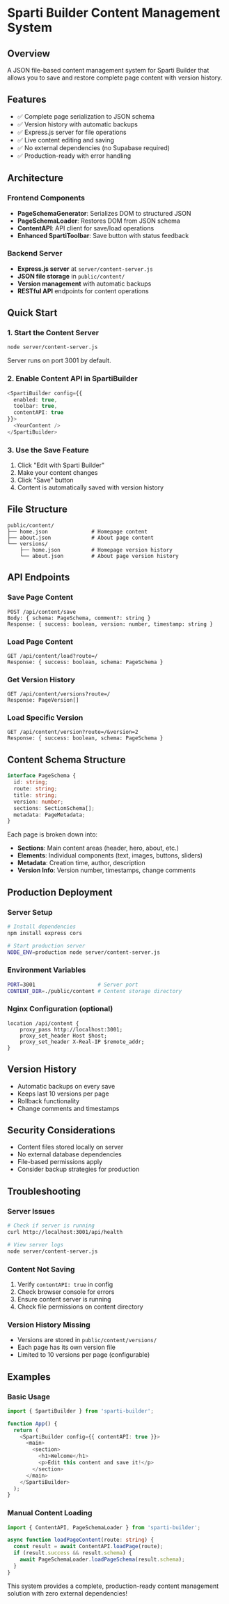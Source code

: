 # Sparti Builder Content Management System

## Overview
A JSON file-based content management system for Sparti Builder that allows you to save and restore complete page content with version history.

## Features
- ✅ Complete page serialization to JSON schema
- ✅ Version history with automatic backups
- ✅ Express.js server for file operations
- ✅ Live content editing and saving
- ✅ No external dependencies (no Supabase required)
- ✅ Production-ready with error handling

## Architecture

### Frontend Components
- **PageSchemaGenerator**: Serializes DOM to structured JSON
- **PageSchemaLoader**: Restores DOM from JSON schema
- **ContentAPI**: API client for save/load operations
- **Enhanced SpartiToolbar**: Save button with status feedback

### Backend Server
- **Express.js server** at `server/content-server.js`
- **JSON file storage** in `public/content/`
- **Version management** with automatic backups
- **RESTful API** endpoints for content operations

## Quick Start

### 1. Start the Content Server
```bash
node server/content-server.js
```
Server runs on port 3001 by default.

### 2. Enable Content API in SpartiBuilder
```typescript
<SpartiBuilder config={{ 
  enabled: true, 
  toolbar: true, 
  contentAPI: true 
}}>
  <YourContent />
</SpartiBuilder>
```

### 3. Use the Save Feature
1. Click "Edit with Sparti Builder"
2. Make your content changes
3. Click "Save" button
4. Content is automatically saved with version history

## File Structure
```
public/content/
├── home.json              # Homepage content
├── about.json             # About page content
└── versions/
    ├── home.json          # Homepage version history
    └── about.json         # About page version history
```

## API Endpoints

### Save Page Content
```
POST /api/content/save
Body: { schema: PageSchema, comment?: string }
Response: { success: boolean, version: number, timestamp: string }
```

### Load Page Content
```
GET /api/content/load?route=/
Response: { success: boolean, schema: PageSchema }
```

### Get Version History
```
GET /api/content/versions?route=/
Response: PageVersion[]
```

### Load Specific Version
```
GET /api/content/version?route=/&version=2
Response: { success: boolean, schema: PageSchema }
```

## Content Schema Structure
```typescript
interface PageSchema {
  id: string;
  route: string;
  title: string;
  version: number;
  sections: SectionSchema[];
  metadata: PageMetadata;
}
```

Each page is broken down into:
- **Sections**: Main content areas (header, hero, about, etc.)
- **Elements**: Individual components (text, images, buttons, sliders)
- **Metadata**: Creation time, author, description
- **Version Info**: Version number, timestamps, change comments

## Production Deployment

### Server Setup
```bash
# Install dependencies
npm install express cors

# Start production server
NODE_ENV=production node server/content-server.js
```

### Environment Variables
```bash
PORT=3001                    # Server port
CONTENT_DIR=./public/content # Content storage directory
```

### Nginx Configuration (optional)
```nginx
location /api/content {
    proxy_pass http://localhost:3001;
    proxy_set_header Host $host;
    proxy_set_header X-Real-IP $remote_addr;
}
```

## Version History
- Automatic backups on every save
- Keeps last 10 versions per page
- Rollback functionality
- Change comments and timestamps

## Security Considerations
- Content files stored locally on server
- No external database dependencies
- File-based permissions apply
- Consider backup strategies for production

## Troubleshooting

### Server Issues
```bash
# Check if server is running
curl http://localhost:3001/api/health

# View server logs
node server/content-server.js
```

### Content Not Saving
1. Verify `contentAPI: true` in config
2. Check browser console for errors
3. Ensure content server is running
4. Check file permissions on content directory

### Version History Missing
- Versions are stored in `public/content/versions/`
- Each page has its own version file
- Limited to 10 versions per page (configurable)

## Examples

### Basic Usage
```typescript
import { SpartiBuilder } from 'sparti-builder';

function App() {
  return (
    <SpartiBuilder config={{ contentAPI: true }}>
      <main>
        <section>
          <h1>Welcome</h1>
          <p>Edit this content and save it!</p>
        </section>
      </main>
    </SpartiBuilder>
  );
}
```

### Manual Content Loading
```typescript
import { ContentAPI, PageSchemaLoader } from 'sparti-builder';

async function loadPageContent(route: string) {
  const result = await ContentAPI.loadPage(route);
  if (result.success && result.schema) {
    await PageSchemaLoader.loadPageSchema(result.schema);
  }
}
```

This system provides a complete, production-ready content management solution with zero external dependencies!